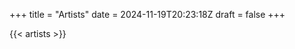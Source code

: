 +++
title = "Artists"
date = 2024-11-19T20:23:18Z
draft = false
+++

<div id = "artists-output">
</div>

{{< artists >}}